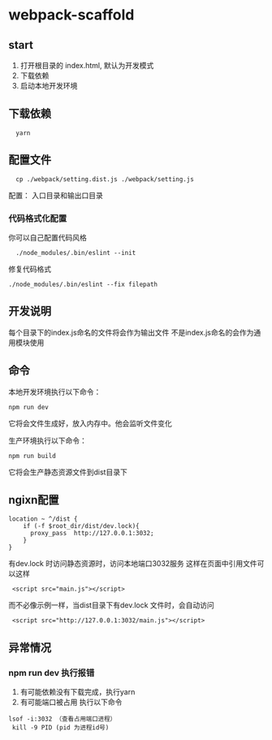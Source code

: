 # webpack-scaffold

## start
1. 打开根目录的 index.html, 默认为开发模式
2. 下载依赖 
3. 启动本地开发环境

## 下载依赖
```
  yarn
```

## 配置文件
```
  cp ./webpack/setting.dist.js ./webpack/setting.js
```
配置： 入口目录和输出口目录

### 代码格式化配置

 你可以自己配置代码风格
```
  ./node_modules/.bin/eslint --init
```

修复代码格式
```
./node_modules/.bin/eslint --fix filepath
```

## 开发说明
每个目录下的index.js命名的文件将会作为输出文件
不是index.js命名的会作为通用模块使用

## 命令
本地开发环境执行以下命令：
```
npm run dev
```
它将会文件生成好，放入内存中。他会监听文件变化
<br/>

生产环境执行以下命令：
```
npm run build
```
它将会生产静态资源文件到dist目录下

## ngixn配置
```
location ~ ^/dist {
	if (-f $root_dir/dist/dev.lock){
      proxy_pass  http://127.0.0.1:3032;
	}
}
```

有dev.lock 时访问静态资源时，访问本地端口3032服务
这样在页面中引用文件可以这样
```
 <script src="main.js"></script>
```

而不必像示例一样，当dist目录下有dev.lock 文件时，会自动访问 
```
 <script src="http://127.0.0.1:3032/main.js"></script>
```



## 异常情况

### npm run dev 执行报错
1. 有可能依赖没有下载完成，执行yarn
2. 有可能端口被占用 执行以下命令
```
lsof -i:3032 （查看占用端口进程）
 kill -9 PID (pid 为进程id号)
```
